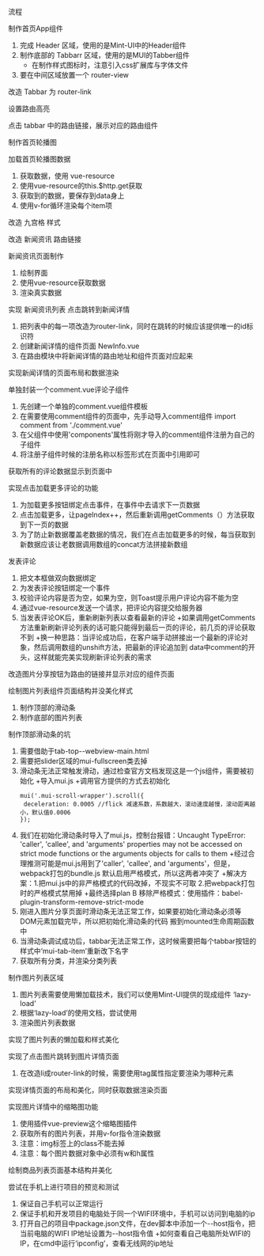 流程

制作首页App组件
1. 完成 Header 区域，使用的是Mint-UI中的Header组件
2. 制作底部的 Tabbarr 区域，使用的是MUI的Tabber组件
    + 在制作样式图标时，注意引入css扩展库与字体文件
3. 要在中间区域放置一个 router-view

改造 Tabbar 为 router-link

设置路由高亮

点击 tabbar 中的路由链接，展示对应的路由组件

制作首页轮播图

加载首页轮播图数据
1. 获取数据，使用 vue-resource
2. 使用vue-resource的this.$http.get获取
3. 获取到的数据，要保存到data身上
4. 使用v-for循环渲染每个item项

改造 九宫格 样式

改造 新闻资讯 路由链接

新闻资讯页面制作
1. 绘制界面
2. 使用vue-resource获取数据
3. 渲染真实数据

实现 新闻资讯列表 点击跳转到新闻详情
1. 把列表中的每一项改造为router-link，同时在跳转的时候应该提供唯一的id标识符
2. 创建新闻详情的组件页面 NewInfo.vue
3. 在路由模块中将新闻详情的路由地址和组件页面对应起来

实现新闻详情的页面布局和数据渲染

单独封装一个comment.vue评论子组件
1. 先创建一个单独的comment.vue组件模板
2. 在需要使用comment组件的页面中，先手动导入comment组件
   import comment from './comment.vue'
3. 在父组件中使用'components'属性将刚才导入的comment组件注册为自己的子组件
4. 将注册子组件时候的注册名称以标签形式在页面中引用即可

获取所有的评论数据显示到页面中

实现点击加载更多评论的功能
1. 为加载更多按钮绑定点击事件，在事件中去请求下一页数据
2. 点击加载更多，让pageIndex++，然后重新调用getComments（）方法获取到下一页的数据
3. 为了防止新数据覆盖老数据的情况，我们在点击加载更多的时候，每当获取到新数据应该让老数据调用数组的concat方法拼接新数组

发表评论
1. 把文本框做双向数据绑定
2. 为发表评论按钮绑定一个事件
3. 校验评论内容是否为空，如果为空，则Toast提示用户评论内容不能为空
4. 通过vue-resource发送一个请求，把评论内容提交给服务器
5. 当发表评论OK后，重新刷新列表以查看最新的评论
   +如果调用getComments方法重新刷新评论列表的话可能只能得到最后一页的评论，前几页的评论获取不到
   +换一种思路：当评论成功后，在客户端手动拼接出一个最新的评论对象，然后调用数组的unshift方法，把最新的评论追加到
    data中comment的开头，这样就能完美实现刷新评论列表的需求
    
改造图片分享按钮为路由的链接并显示对应的组件页面

绘制图片列表组件页面结构并没美化样式
1. 制作顶部的滑动条
2. 制作底部的图片列表

制作顶部滑动条的坑
1. 需要借助于tab-top--webview-main.html
2. 需要把slider区域的mui-fullscreen类去掉
3. 滑动条无法正常触发滑动，通过检查官方文档发现这是一个js组件，需要被初始化
   +导入mui.js
   +调用官方提供的方式去初始化
   ```
   mui('.mui-scroll-wrapper').scroll({
   	deceleration: 0.0005 //flick 减速系数，系数越大，滚动速度越慢，滚动距离越小，默认值0.0006
   });
   ```
4. 我们在初始化滑动条时导入了mui.js，控制台报错：Uncaught TypeError: 
   'caller', 'callee', and 'arguments' properties may not be accessed on strict mode functions 
   or the arguments objects for calls to them
   +经过合理推测可能是mui.js用到了'caller', 'callee', and 'arguments'，但是，webpack打包的bundle.js
    默认启用严格模式，所以这两者冲突了
   +解决方案：1.把mui.js中的非严格模式的代码改掉，不现实不可取
             2.把webpack打包时的严格模式禁用掉
   +最终选择plan B 移除严格模式：使用插件：babel-plugin-transform-remove-strict-mode
5. 刚进入图片分享页面时滑动条无法正常工作，如果要初始化滑动条必须等DOM元素加载完毕，所以把初始化滑动条的代码
   搬到mounted生命周期函数中
6. 当滑动条调试成功后，tabbar无法正常工作，这时候需要把每个tabbar按钮的样式中‘mui-tab-item’重新改下名字
7. 获取所有分类，并渲染分类列表

制作图片列表区域
1. 图片列表需要使用懒加载技术，我们可以使用Mint-UI提供的现成组件 ‘lazy-load’
2. 根据‘lazy-load’的使用文档，尝试使用
3. 渲染图片列表数据

实现了图片列表的懒加载和样式美化

实现了点击图片跳转到图片详情页面
1. 在改造li成router-link的时候，需要使用tag属性指定要渲染为哪种元素

实现详情页面的布局和美化，同时获取数据渲染页面

实现图片详情中的缩略图功能
1. 使用插件vue-preview这个缩略图插件
2. 获取所有的图片列表，并用v-for指令渲染数据
3. 注意：img标签上的class不能去掉
4. 注意：每个图片数据对象中必须有w和h属性

绘制商品列表页面基本结构并美化

尝试在手机上进行项目的预览和测试
1. 保证自己手机可以正常运行
2. 保证手机和开发项目的电脑处于同一个WIFI环境中，手机可以访问到电脑的ip
3. 打开自己的项目中package.json文件，在dev脚本中添加一个--host指令，把当前电脑的WIFI IP地址设置为--host指令值
   +如何查看自己电脑所处WIFI的IP，在cmd中运行‘ipconfig’，查看无线网的ip地址


   